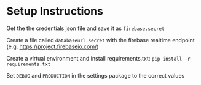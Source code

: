 # Setup Instructions

Get the the credentials json file and save it as `firebase.secret`

Create a file called `databaseurl.secret` with the firebase realtime endpoint (e.g. https://project.firebaseio.com/)

Create a virtual environment and install requirements.txt: `pip install -r requirements.txt`

Set `DEBUG` and `PRODUCTION` in the settings package to the correct values